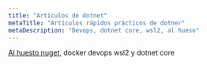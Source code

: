 ```yaml
---
title: "Artículos de dotnet"
metaTitle: "Artículos rápidos prácticos de dotner"
metaDescription: "Devops, dotnet core, wsl2, al hueso"
---
```


[Al huesto nuget](dotnet-articles/al-hueso-nuget.md), docker devops wsl2 y dotnet core 



